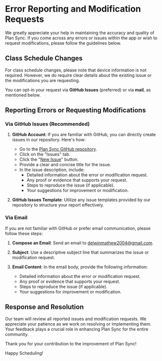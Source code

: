 # Error Reporting and Modification Requests

We greatly appreciate your help in maintaining the accuracy and quality of Plan Sync. If you come across any errors or issues within the app or wish to request modifications, please follow the guidelines below.

## Class Schedule Changes

For class schedule changes, please note that device information is not required. However, we do require clear details about the existing issue or the modifications you are requesting.

You can opt-in your request via **GitHub Issues** (preferred) or via **mail**, as mentioned below.


## Reporting Errors or Requesting Modifications

### Via GitHub Issues (Recommended)

1. **GitHub Account**: If you are familiar with GitHub, you can directly create issues in our repository. Here's how:
   
   - Go to the [Plan Sync GitHub repository](https://github.com/opxdelwin/plan-sync).
   - Click on the "Issues" tab.
   - Click the "[New Issue](https://github.com/opxdelwin/plan-sync/issues/new)" button.
   - Provide a clear and concise title for the issue.
   - In the issue description, include:
     - Detailed information about the error or modification request.
     - Any proof or evidence that supports your request.
     - Steps to reproduce the issue (if applicable).
     - Your suggestions for improvement or modification.

2. **GitHub Issues Template**: Utilize any issue templates provided by our repository to structure your report effectively.

### Via Email

If you are not familiar with GitHub or prefer email communication, please follow these steps:

1. **Compose an Email**: Send an email to [delwinmathew2004@gmail.com](mailto:delwinmathew2004@gmail.com).

2. **Subject**: Use a descriptive subject line that summarizes the issue or modification request.

3. **Email Content**: In the email body, provide the following information:

   - Detailed information about the error or modification request.
   - Any proof or evidence that supports your request.
   - Steps to reproduce the issue (if applicable).
   - Your suggestions for improvement or modification.

## Response and Resolution

Our team will review all reported issues and modification requests. We appreciate your patience as we work on resolving or implementing them. Your feedback plays a crucial role in enhancing Plan Sync for the entire community.

Thank you for your contribution to the improvement of Plan Sync!

Happy Scheduling!
